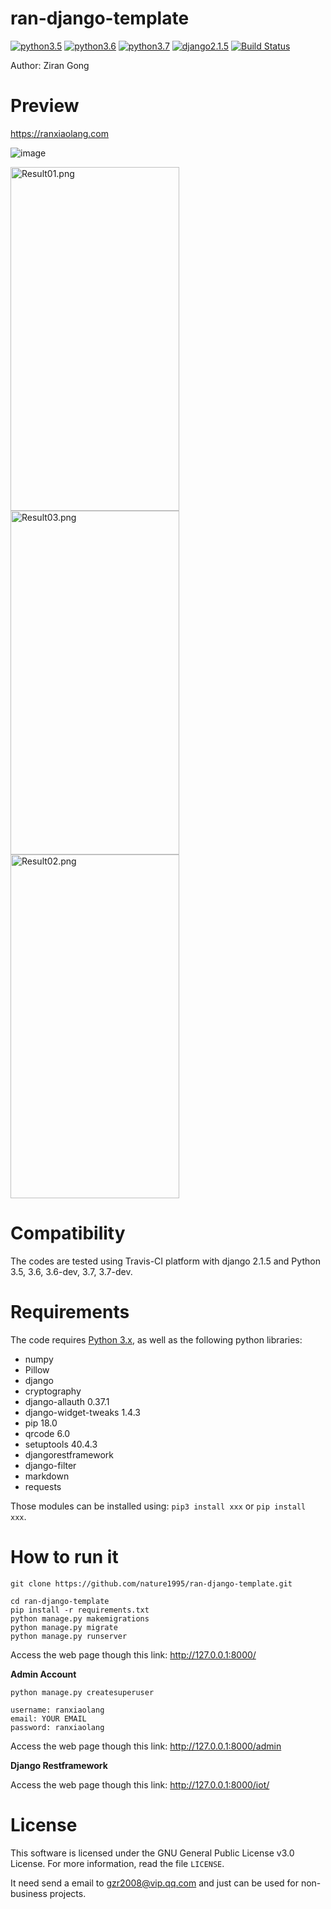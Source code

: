 
# ran-django-template
[![python3.5](https://img.shields.io/badge/python-3.5-red.svg)]()
[![python3.6](https://img.shields.io/badge/python-3.6-brightgreen.svg)]()
[![python3.7](https://img.shields.io/badge/python-3.7-blue.svg)]()
[![django2.1.5](https://img.shields.io/badge/django-2.1.5-orange.svg)]()
[![Build Status](https://travis-ci.com/nature1995/ran-django-template.svg?token=ihxd9jwdJ367UvYy3j9G&branch=master)](https://travis-ci.com/nature1995/ran-django-template)

Author: Ziran Gong

# Preview

https://ranxiaolang.com

![image](https://github.com/nature1995/ran-django-template/raw/master/images/preview2.2.png)
<div>
<img src="https://s2.ax1x.com/2019/03/23/A8XvGD.png" width="270" height="550" alt="Result01.png" title="Result01.png" />
<img src="https://s2.ax1x.com/2019/03/23/A8XxRe.png" width="270" height="550" alt="Result03.png" title="Result03.png" />
<img src="https://s2.ax1x.com/2019/03/23/A8XjPO.png" width="270" height="550" alt="Result02.png" title="Result02.png" />  
</div>

# Compatibility
The codes are tested using Travis-CI platform with django 2.1.5 and Python 3.5, 3.6, 3.6-dev, 3.7, 3.7-dev.

# Requirements
The code requires [Python 3.x](https://www.python.org/download/releases/3.6/), as well as the following python libraries: 

* numpy
* Pillow
* django
* cryptography
* django-allauth  0.37.1
* django-widget-tweaks  1.4.3
* pip  18.0
* qrcode  6.0
* setuptools  40.4.3
* djangorestframework
* django-filter
* markdown
* requests

Those modules can be installed using: `pip3 install xxx` or `pip install xxx`.

# How to run it
```
git clone https://github.com/nature1995/ran-django-template.git
```
```
cd ran-django-template
pip install -r requirements.txt
python manage.py makemigrations
python manage.py migrate
python manage.py runserver
```
Access the web page though this link: http://127.0.0.1:8000/

**Admin Account**

``` 
python manage.py createsuperuser

username: ranxiaolang
email: YOUR EMAIL  
password: ranxiaolang  
```
Access the web page though this link: http://127.0.0.1:8000/admin

**Django Restframework**

Access the web page though this link: http://127.0.0.1:8000/iot/

# License

This software is licensed under the GNU General Public License v3.0 License. For more information, read the file `LICENSE`.

It need send a email to gzr2008@vip.qq.com and just can be used for non-business projects.

